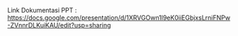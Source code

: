 Link Dokumentasi PPT : https://docs.google.com/presentation/d/1XRVGOwn1l9eK0iiEGbjxsLrniFNPw-ZVnnrDLKuiKAU/edit?usp=sharing
